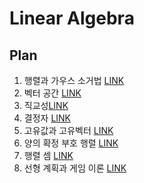 # Linear Algebra

## Plan 

1. 행렬과 가우스 소거법 [LINK](https://github.com/yunobro/tree/master/LinearAlgebra/1)
2. 벡터 공간 [LINK](https://github.com/yunobro/LinearAlgebra/tree/master/LinearAlgebra/2)
3. 직교성[LINK](https://github.com/yunobro/LinearAlgebra/tree/master/LinearAlgebra/3)
4. 결정자 [LINK](https://github.com/yunobro/LinearAlgebra/tree/master/LinearAlgebra/4)
5. 고유값과 고유벡터 [LINK](https://github.com/yunobro/LinearAlgebra/tree/master/LinearAlgebra/5)
6. 양의 확정 부호 행렬 [LINK](https://github.com/yunobro/LinearAlgebra/tree/master/LinearAlgebra/6)
7. 행렬 셈 [LINK](https://github.com/yunobro/LinearAlgebra/tree/master/LinearAlgebra/7)
8. 선형 계획과 게임 이론 [LINK](https://github.com/yunobro/LinearAlgebra/tree/master/LinearAlgebra/8)
